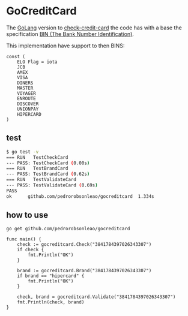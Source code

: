 # GoCreditCard

The [GoLang](https://go.dev/ (Build simple, secure, scalable systems with Go)) version to [check-credit-card](https://github.com/pedrorobsonleao/check-credit-card (a javascript creditcard number validator)) the code has with a base the specification [BIN (The Bank Number Identification)](https://www.bincodes.com/ (BIN Codes Credit Card & Debit Card Number Tools)).

This implementation have support to then BINS:

```golang
const (
	ELO Flag = iota
	JCB
	AMEX
	VISA
	DINERS
	MASTER
	VOYAGER
	ENROUTE
	DISCOVER
	UNIONPAY
	HIPERCARD
)
```
## test

```bash
$ go test -v
=== RUN   TestCheckCard
--- PASS: TestCheckCard (0.00s)
=== RUN   TestBrandCard
--- PASS: TestBrandCard (0.62s)
=== RUN   TestValidateCard
--- PASS: TestValidateCard (0.69s)
PASS
ok      github.com/pedrorobsonleao/gocreditcard  1.334s
```

## how to use

`go get github.com/pedrorobsonleao/gocreditcard`

```golang
func main() {
	check := gocreditcard.Check("3841784397026343307")
	if check {
		fmt.Println("OK")
	}

	brand := gocreditcard.Brand("3841784397026343307")
	if brand == "hipercard" {
		fmt.Println("OK")
	}

	check, brand = gocreditcard.Validate("3841784397026343307")
	fmt.Println(check, brand)
}

```

[1]: https://go.dev/ (Build simple, secure, scalable systems with Go)
[2]: https://github.com/pedrorobsonleao/check-credit-card (a javascript creditcard number validator)
[3]: https://www.bincodes.com/ (BIN Codes Credit Card & Debit Card Number Tools)